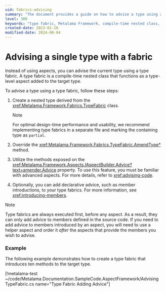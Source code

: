 ```yaml
---
uid: fabrics-advising
summary: "The document provides a guide on how to advise a type using a type fabric, a compile-time nested class, in the Metalama Framework. It includes a step-by-step process and an example."
level: 300
keywords: "type fabric, Metalama Framework, compile-time nested class, type-level aspect, AmendType method, IAspectBuilder.Advice, advanced aspects, member introductions, helper aspect, target type"
created-date: 2023-01-26
modified-date: 2024-08-04
---
```


# Advising a single type with a fabric

Instead of using aspects, you can advise the current type using a type fabric. A type fabric is a compile-time nested class that functions as a type-level aspect added to the target type.

To advise a type using a type fabric, follow these steps:

1. Create a nested type derived from the <xref:Metalama.Framework.Fabrics.TypeFabric> class.

    > [!NOTE]
    > For optimal design-time performance and usability, we recommend implementing type fabrics in a separate file and marking the containing type as `partial`.

2. Override the <xref:Metalama.Framework.Fabrics.TypeFabric.AmendType*> method.

3. Utilize the methods exposed on the <xref:Metalama.Framework.Aspects.IAspectBuilder.Advice?text=amender.Advice> property. To use this feature, you must be familiar with advanced aspects. For more details, refer to <xref:advising-code>.

4. Optionally, you can add declarative advice, such as member introductions, to your type fabrics. For more information, see <xref:introducing-members>.

> [!NOTE]
> Type fabrics are always executed first, before any aspect. As a result, they can only add advice to members defined in the source code. If you need to add advice to members introduced by an aspect, you will need to use a helper aspect and order it _after_ the aspects that provide the members you wish to advise.

### Example

The following example demonstrates how to create a type fabric that introduces ten methods to the target type.

[!metalama-test ~/code/Metalama.Documentation.SampleCode.AspectFramework/AdvisingTypeFabric.cs name="Type Fabric Adding Advice"]





